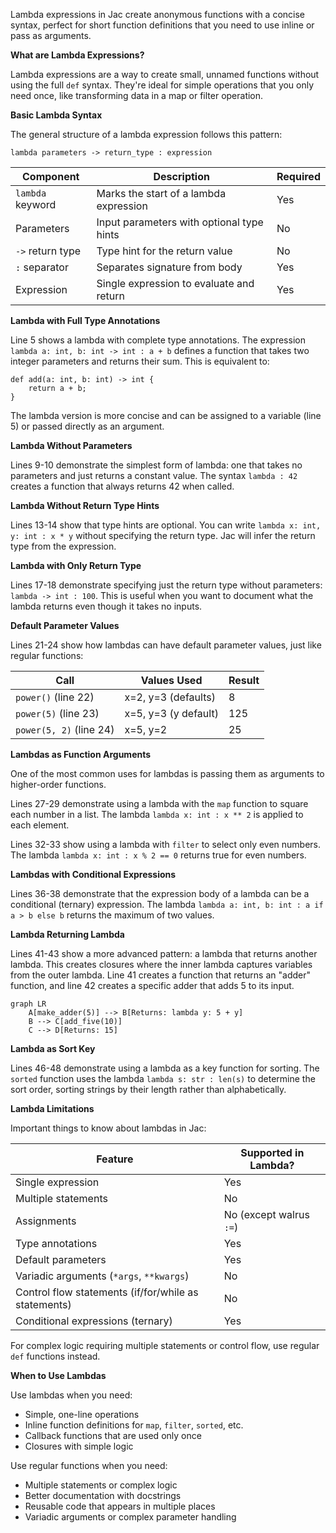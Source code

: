 Lambda expressions in Jac create anonymous functions with a concise syntax, perfect for short function definitions that you need to use inline or pass as arguments.

**What are Lambda Expressions?**

Lambda expressions are a way to create small, unnamed functions without using the full `def` syntax. They're ideal for simple operations that you only need once, like transforming data in a map or filter operation.

**Basic Lambda Syntax**

The general structure of a lambda expression follows this pattern:

```
lambda parameters -> return_type : expression
```

| Component | Description | Required |
|-----------|-------------|----------|
| `lambda` keyword | Marks the start of a lambda expression | Yes |
| Parameters | Input parameters with optional type hints | No |
| `->` return type | Type hint for the return value | No |
| `:` separator | Separates signature from body | Yes |
| Expression | Single expression to evaluate and return | Yes |

**Lambda with Full Type Annotations**

Line 5 shows a lambda with complete type annotations. The expression `lambda a: int, b: int -> int : a + b` defines a function that takes two integer parameters and returns their sum. This is equivalent to:

```
def add(a: int, b: int) -> int {
    return a + b;
}
```

The lambda version is more concise and can be assigned to a variable (line 5) or passed directly as an argument.

**Lambda Without Parameters**

Lines 9-10 demonstrate the simplest form of lambda: one that takes no parameters and just returns a constant value. The syntax `lambda : 42` creates a function that always returns 42 when called.

**Lambda Without Return Type Hints**

Lines 13-14 show that type hints are optional. You can write `lambda x: int, y: int : x * y` without specifying the return type. Jac will infer the return type from the expression.

**Lambda with Only Return Type**

Lines 17-18 demonstrate specifying just the return type without parameters: `lambda -> int : 100`. This is useful when you want to document what the lambda returns even though it takes no inputs.

**Default Parameter Values**

Lines 21-24 show how lambdas can have default parameter values, just like regular functions:

| Call | Values Used | Result |
|------|-------------|--------|
| `power()` (line 22) | x=2, y=3 (defaults) | 8 |
| `power(5)` (line 23) | x=5, y=3 (y default) | 125 |
| `power(5, 2)` (line 24) | x=5, y=2 | 25 |

**Lambdas as Function Arguments**

One of the most common uses for lambdas is passing them as arguments to higher-order functions.

Lines 27-29 demonstrate using a lambda with the `map` function to square each number in a list. The lambda `lambda x: int : x ** 2` is applied to each element.

Lines 32-33 show using a lambda with `filter` to select only even numbers. The lambda `lambda x: int : x % 2 == 0` returns true for even numbers.

**Lambdas with Conditional Expressions**

Lines 36-38 demonstrate that the expression body of a lambda can be a conditional (ternary) expression. The lambda `lambda a: int, b: int : a if a > b else b` returns the maximum of two values.

**Lambda Returning Lambda**

Lines 41-43 show a more advanced pattern: a lambda that returns another lambda. This creates closures where the inner lambda captures variables from the outer lambda. Line 41 creates a function that returns an "adder" function, and line 42 creates a specific adder that adds 5 to its input.

```mermaid
graph LR
    A[make_adder(5)] --> B[Returns: lambda y: 5 + y]
    B --> C[add_five(10)]
    C --> D[Returns: 15]
```

**Lambda as Sort Key**

Lines 46-48 demonstrate using a lambda as a key function for sorting. The `sorted` function uses the lambda `lambda s: str : len(s)` to determine the sort order, sorting strings by their length rather than alphabetically.

**Lambda Limitations**

Important things to know about lambdas in Jac:

| Feature | Supported in Lambda? |
|---------|---------------------|
| Single expression | Yes |
| Multiple statements | No |
| Assignments | No (except walrus `:=`) |
| Type annotations | Yes |
| Default parameters | Yes |
| Variadic arguments (`*args`, `**kwargs`) | No |
| Control flow statements (if/for/while as statements) | No |
| Conditional expressions (ternary) | Yes |

For complex logic requiring multiple statements or control flow, use regular `def` functions instead.

**When to Use Lambdas**

Use lambdas when you need:
- Simple, one-line operations
- Inline function definitions for `map`, `filter`, `sorted`, etc.
- Callback functions that are used only once
- Closures with simple logic

Use regular functions when you need:
- Multiple statements or complex logic
- Better documentation with docstrings
- Reusable code that appears in multiple places
- Variadic arguments or complex parameter handling
